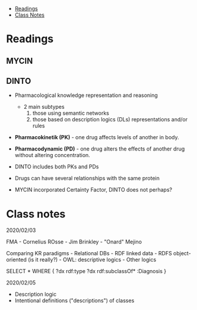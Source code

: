 - [Readings](#readings)
- [Class Notes](#class-notes)

# Readings
## MYCIN

## DINTO
- Pharmacological knowledge representation and reasoning
    - 2 main subtypes
        1) those using semantic networks
        2) those based on description logics (DLs) representations and/or rules

- **Pharmacokinetik (PK)** - one drug affects levels of another in body.
- **Pharmacodynamic (PD)** - one drug alters the effects of another drug without altering concentration.

- DINTO includes both PKs and PDs
- Drugs can have several relationships with the same protein
- MYCIN incorporated Certainty Factor, DINTO does not perhaps?

# Class notes
2020/02/03

FMA
    - Cornelius ROsse
    - Jim Brinkley
    - "Onard" Mejino

Comparing KR paradigms
    - Relational DBs
    - RDF linked data
    - RDFS object-oriented (is it really?)
    - OWL: descriptive logics
    - Other logics

SELECT *
WHERE 
{
    ?dx rdf:type
    ?dx rdf:subclassOf* :Diagnosis
}

2020/02/05

- Description logic
- Intentional definitions ("descriptions") of classes